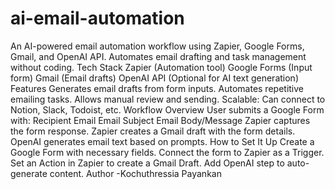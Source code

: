 # ai-email-automation
An AI-powered email automation workflow using Zapier, Google Forms, Gmail, and OpenAI API. Automates email drafting and task management without coding.
Tech Stack
Zapier (Automation tool)
Google Forms (Input form)
Gmail (Email drafts)
OpenAI API (Optional for AI text generation)
Features
Generates email drafts from form inputs.
Automates repetitive emailing tasks.
Allows manual review and sending.
Scalable: Can connect to Notion, Slack, Todoist, etc.
Workflow Overview
User submits a Google Form with:
Recipient Email
Email Subject
Email Body/Message
Zapier captures the form response.
Zapier creates a Gmail draft with the form details.
OpenAI generates email text based on prompts.
How to Set It Up
Create a Google Form with necessary fields.
Connect the form to Zapier as a Trigger.
Set an Action in Zapier to create a Gmail Draft.
Add OpenAI step to auto-generate content.
Author
-Kochuthressia Payankan
